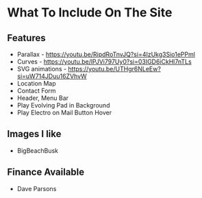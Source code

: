 # What To Include On The Site
## Features
- Parallax - https://youtu.be/RipdRoTnvJQ?si=4IzUkg3Sio1ePPml
- Curves - https://youtu.be/lPJVi797Uy0?si=03IGD6iCkHl7nTLs
- SVG animations - https://youtu.be/UTHgr6NLeEw?si=uW714JDuu16ZVhvW
- Location Map
- Contact Form
- Header, Menu Bar
- Play Evolving Pad in Background
- Play Electro on Mail Button Hover
## Images I like
- BigBeachBusk
## Finance Available
- Dave Parsons